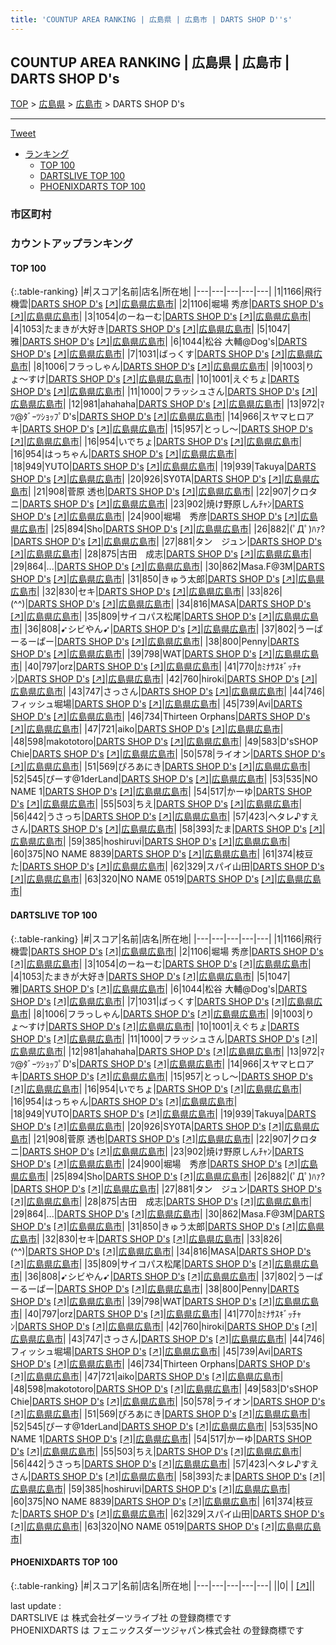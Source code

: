 ```yaml
---
title: 'COUNTUP AREA RANKING | 広島県 | 広島市 | DARTS SHOP D''s'
---
```

## COUNTUP AREA RANKING | 広島県 | 広島市 | DARTS SHOP D's

[TOP](/darts/rank/) > [広島県](/darts/rank/広島県/) > [広島市](/darts/rank/広島県/広島市/) > DARTS SHOP D's

___

<a href="https://twitter.com/share?ref_src=twsrc%5Etfw" data-text="COUNTUP AREA RANKING | 広島県広島市DARTS SHOP D's" class="twitter-share-button" data-hashtags="DARTSLIVE,PHOENIXDARTS,darts,ダーツ" data-show-count="false">Tweet</a>

* [ランキング](#カウントアップランキング)
    * [TOP 100](#top-100)
    * [DARTSLIVE TOP 100](#dartslive-top-100)
    * [PHOENIXDARTS TOP 100](#phoenixdarts-top-100)

### 市区町村

<ul>

</ul>

### カウントアップランキング

#### TOP 100



{:.table-ranking}
|#|スコア|名前|店名|所在地|
|---|---|---|---|---|
|1|1166|<span class="rank-name-dl">飛行機雲</span>|<a href="/darts/rank/shops/c523d876e21ad32f790ab824ce8730e5.html">DARTS SHOP D's</a> <a href="https://search.dartslive.com/jp/shop/c523d876e21ad32f790ab824ce8730e5">[↗]</a>|<a href="/darts/rank/広島県/広島市">広島県広島市</a>|
|2|1106|<span class="rank-name-dl">堀場 秀彦</span>|<a href="/darts/rank/shops/c523d876e21ad32f790ab824ce8730e5.html">DARTS SHOP D's</a> <a href="https://search.dartslive.com/jp/shop/c523d876e21ad32f790ab824ce8730e5">[↗]</a>|<a href="/darts/rank/広島県/広島市">広島県広島市</a>|
|3|1054|<span class="rank-name-dl">のーねーむ</span>|<a href="/darts/rank/shops/c523d876e21ad32f790ab824ce8730e5.html">DARTS SHOP D's</a> <a href="https://search.dartslive.com/jp/shop/c523d876e21ad32f790ab824ce8730e5">[↗]</a>|<a href="/darts/rank/広島県/広島市">広島県広島市</a>|
|4|1053|<span class="rank-name-dl">たまきが大好き</span>|<a href="/darts/rank/shops/c523d876e21ad32f790ab824ce8730e5.html">DARTS SHOP D's</a> <a href="https://search.dartslive.com/jp/shop/c523d876e21ad32f790ab824ce8730e5">[↗]</a>|<a href="/darts/rank/広島県/広島市">広島県広島市</a>|
|5|1047|<span class="rank-name-dl">雅</span>|<a href="/darts/rank/shops/c523d876e21ad32f790ab824ce8730e5.html">DARTS SHOP D's</a> <a href="https://search.dartslive.com/jp/shop/c523d876e21ad32f790ab824ce8730e5">[↗]</a>|<a href="/darts/rank/広島県/広島市">広島県広島市</a>|
|6|1044|<span class="rank-name-dl">松谷 大輔@Dog&#x27;s</span>|<a href="/darts/rank/shops/c523d876e21ad32f790ab824ce8730e5.html">DARTS SHOP D's</a> <a href="https://search.dartslive.com/jp/shop/c523d876e21ad32f790ab824ce8730e5">[↗]</a>|<a href="/darts/rank/広島県/広島市">広島県広島市</a>|
|7|1031|<span class="rank-name-dl">ばっくす</span>|<a href="/darts/rank/shops/c523d876e21ad32f790ab824ce8730e5.html">DARTS SHOP D's</a> <a href="https://search.dartslive.com/jp/shop/c523d876e21ad32f790ab824ce8730e5">[↗]</a>|<a href="/darts/rank/広島県/広島市">広島県広島市</a>|
|8|1006|<span class="rank-name-dl">フラっしゃん</span>|<a href="/darts/rank/shops/c523d876e21ad32f790ab824ce8730e5.html">DARTS SHOP D's</a> <a href="https://search.dartslive.com/jp/shop/c523d876e21ad32f790ab824ce8730e5">[↗]</a>|<a href="/darts/rank/広島県/広島市">広島県広島市</a>|
|9|1003|<span class="rank-name-dl">りょ〜すけ</span>|<a href="/darts/rank/shops/c523d876e21ad32f790ab824ce8730e5.html">DARTS SHOP D's</a> <a href="https://search.dartslive.com/jp/shop/c523d876e21ad32f790ab824ce8730e5">[↗]</a>|<a href="/darts/rank/広島県/広島市">広島県広島市</a>|
|10|1001|<span class="rank-name-dl">えぐちょ</span>|<a href="/darts/rank/shops/c523d876e21ad32f790ab824ce8730e5.html">DARTS SHOP D's</a> <a href="https://search.dartslive.com/jp/shop/c523d876e21ad32f790ab824ce8730e5">[↗]</a>|<a href="/darts/rank/広島県/広島市">広島県広島市</a>|
|11|1000|<span class="rank-name-dl">フラッシュさん</span>|<a href="/darts/rank/shops/c523d876e21ad32f790ab824ce8730e5.html">DARTS SHOP D's</a> <a href="https://search.dartslive.com/jp/shop/c523d876e21ad32f790ab824ce8730e5">[↗]</a>|<a href="/darts/rank/広島県/広島市">広島県広島市</a>|
|12|981|<span class="rank-name-dl">ahahaha</span>|<a href="/darts/rank/shops/c523d876e21ad32f790ab824ce8730e5.html">DARTS SHOP D's</a> <a href="https://search.dartslive.com/jp/shop/c523d876e21ad32f790ab824ce8730e5">[↗]</a>|<a href="/darts/rank/広島県/広島市">広島県広島市</a>|
|13|972|<span class="rank-name-dl">ﾏﾂ@ﾀﾞｰﾂｼｮｯﾌﾟD&#x27;s</span>|<a href="/darts/rank/shops/c523d876e21ad32f790ab824ce8730e5.html">DARTS SHOP D's</a> <a href="https://search.dartslive.com/jp/shop/c523d876e21ad32f790ab824ce8730e5">[↗]</a>|<a href="/darts/rank/広島県/広島市">広島県広島市</a>|
|14|966|<span class="rank-name-dl">スヤマヒロアキ</span>|<a href="/darts/rank/shops/c523d876e21ad32f790ab824ce8730e5.html">DARTS SHOP D's</a> <a href="https://search.dartslive.com/jp/shop/c523d876e21ad32f790ab824ce8730e5">[↗]</a>|<a href="/darts/rank/広島県/広島市">広島県広島市</a>|
|15|957|<span class="rank-name-dl">とっし〜</span>|<a href="/darts/rank/shops/c523d876e21ad32f790ab824ce8730e5.html">DARTS SHOP D's</a> <a href="https://search.dartslive.com/jp/shop/c523d876e21ad32f790ab824ce8730e5">[↗]</a>|<a href="/darts/rank/広島県/広島市">広島県広島市</a>|
|16|954|<span class="rank-name-dl">いでちょ</span>|<a href="/darts/rank/shops/c523d876e21ad32f790ab824ce8730e5.html">DARTS SHOP D's</a> <a href="https://search.dartslive.com/jp/shop/c523d876e21ad32f790ab824ce8730e5">[↗]</a>|<a href="/darts/rank/広島県/広島市">広島県広島市</a>|
|16|954|<span class="rank-name-dl">はっちゃん</span>|<a href="/darts/rank/shops/c523d876e21ad32f790ab824ce8730e5.html">DARTS SHOP D's</a> <a href="https://search.dartslive.com/jp/shop/c523d876e21ad32f790ab824ce8730e5">[↗]</a>|<a href="/darts/rank/広島県/広島市">広島県広島市</a>|
|18|949|<span class="rank-name-dl">YUTO</span>|<a href="/darts/rank/shops/c523d876e21ad32f790ab824ce8730e5.html">DARTS SHOP D's</a> <a href="https://search.dartslive.com/jp/shop/c523d876e21ad32f790ab824ce8730e5">[↗]</a>|<a href="/darts/rank/広島県/広島市">広島県広島市</a>|
|19|939|<span class="rank-name-dl">Takuya</span>|<a href="/darts/rank/shops/c523d876e21ad32f790ab824ce8730e5.html">DARTS SHOP D's</a> <a href="https://search.dartslive.com/jp/shop/c523d876e21ad32f790ab824ce8730e5">[↗]</a>|<a href="/darts/rank/広島県/広島市">広島県広島市</a>|
|20|926|<span class="rank-name-dl">SY0TA</span>|<a href="/darts/rank/shops/c523d876e21ad32f790ab824ce8730e5.html">DARTS SHOP D's</a> <a href="https://search.dartslive.com/jp/shop/c523d876e21ad32f790ab824ce8730e5">[↗]</a>|<a href="/darts/rank/広島県/広島市">広島県広島市</a>|
|21|908|<span class="rank-name-dl">菅原 透也</span>|<a href="/darts/rank/shops/c523d876e21ad32f790ab824ce8730e5.html">DARTS SHOP D's</a> <a href="https://search.dartslive.com/jp/shop/c523d876e21ad32f790ab824ce8730e5">[↗]</a>|<a href="/darts/rank/広島県/広島市">広島県広島市</a>|
|22|907|<span class="rank-name-dl">クロタニ</span>|<a href="/darts/rank/shops/c523d876e21ad32f790ab824ce8730e5.html">DARTS SHOP D's</a> <a href="https://search.dartslive.com/jp/shop/c523d876e21ad32f790ab824ce8730e5">[↗]</a>|<a href="/darts/rank/広島県/広島市">広島県広島市</a>|
|23|902|<span class="rank-name-dl">焼け野原しんﾁｬﾝ</span>|<a href="/darts/rank/shops/c523d876e21ad32f790ab824ce8730e5.html">DARTS SHOP D's</a> <a href="https://search.dartslive.com/jp/shop/c523d876e21ad32f790ab824ce8730e5">[↗]</a>|<a href="/darts/rank/広島県/広島市">広島県広島市</a>|
|24|900|<span class="rank-name-dl">堀場　秀彦</span>|<a href="/darts/rank/shops/c523d876e21ad32f790ab824ce8730e5.html">DARTS SHOP D's</a> <a href="https://search.dartslive.com/jp/shop/c523d876e21ad32f790ab824ce8730e5">[↗]</a>|<a href="/darts/rank/広島県/広島市">広島県広島市</a>|
|25|894|<span class="rank-name-dl">Sho</span>|<a href="/darts/rank/shops/c523d876e21ad32f790ab824ce8730e5.html">DARTS SHOP D's</a> <a href="https://search.dartslive.com/jp/shop/c523d876e21ad32f790ab824ce8730e5">[↗]</a>|<a href="/darts/rank/広島県/広島市">広島県広島市</a>|
|26|882|<span class="rank-name-dl">(ﾟДﾟ)ﾊｧ?</span>|<a href="/darts/rank/shops/c523d876e21ad32f790ab824ce8730e5.html">DARTS SHOP D's</a> <a href="https://search.dartslive.com/jp/shop/c523d876e21ad32f790ab824ce8730e5">[↗]</a>|<a href="/darts/rank/広島県/広島市">広島県広島市</a>|
|27|881|<span class="rank-name-dl">タン　ジュン</span>|<a href="/darts/rank/shops/c523d876e21ad32f790ab824ce8730e5.html">DARTS SHOP D's</a> <a href="https://search.dartslive.com/jp/shop/c523d876e21ad32f790ab824ce8730e5">[↗]</a>|<a href="/darts/rank/広島県/広島市">広島県広島市</a>|
|28|875|<span class="rank-name-dl">古田　成志</span>|<a href="/darts/rank/shops/c523d876e21ad32f790ab824ce8730e5.html">DARTS SHOP D's</a> <a href="https://search.dartslive.com/jp/shop/c523d876e21ad32f790ab824ce8730e5">[↗]</a>|<a href="/darts/rank/広島県/広島市">広島県広島市</a>|
|29|864|<span class="rank-name-dl">...</span>|<a href="/darts/rank/shops/c523d876e21ad32f790ab824ce8730e5.html">DARTS SHOP D's</a> <a href="https://search.dartslive.com/jp/shop/c523d876e21ad32f790ab824ce8730e5">[↗]</a>|<a href="/darts/rank/広島県/広島市">広島県広島市</a>|
|30|862|<span class="rank-name-dl">Masa.F@3M</span>|<a href="/darts/rank/shops/c523d876e21ad32f790ab824ce8730e5.html">DARTS SHOP D's</a> <a href="https://search.dartslive.com/jp/shop/c523d876e21ad32f790ab824ce8730e5">[↗]</a>|<a href="/darts/rank/広島県/広島市">広島県広島市</a>|
|31|850|<span class="rank-name-dl">きゅう太郎</span>|<a href="/darts/rank/shops/c523d876e21ad32f790ab824ce8730e5.html">DARTS SHOP D's</a> <a href="https://search.dartslive.com/jp/shop/c523d876e21ad32f790ab824ce8730e5">[↗]</a>|<a href="/darts/rank/広島県/広島市">広島県広島市</a>|
|32|830|<span class="rank-name-dl">セキ</span>|<a href="/darts/rank/shops/c523d876e21ad32f790ab824ce8730e5.html">DARTS SHOP D's</a> <a href="https://search.dartslive.com/jp/shop/c523d876e21ad32f790ab824ce8730e5">[↗]</a>|<a href="/darts/rank/広島県/広島市">広島県広島市</a>|
|33|826|<span class="rank-name-dl">(^^)</span>|<a href="/darts/rank/shops/c523d876e21ad32f790ab824ce8730e5.html">DARTS SHOP D's</a> <a href="https://search.dartslive.com/jp/shop/c523d876e21ad32f790ab824ce8730e5">[↗]</a>|<a href="/darts/rank/広島県/広島市">広島県広島市</a>|
|34|816|<span class="rank-name-dl">MASA</span>|<a href="/darts/rank/shops/c523d876e21ad32f790ab824ce8730e5.html">DARTS SHOP D's</a> <a href="https://search.dartslive.com/jp/shop/c523d876e21ad32f790ab824ce8730e5">[↗]</a>|<a href="/darts/rank/広島県/広島市">広島県広島市</a>|
|35|809|<span class="rank-name-dl">サイコパス松尾</span>|<a href="/darts/rank/shops/c523d876e21ad32f790ab824ce8730e5.html">DARTS SHOP D's</a> <a href="https://search.dartslive.com/jp/shop/c523d876e21ad32f790ab824ce8730e5">[↗]</a>|<a href="/darts/rank/広島県/広島市">広島県広島市</a>|
|36|808|<span class="rank-name-dl">➹シビやん➹</span>|<a href="/darts/rank/shops/c523d876e21ad32f790ab824ce8730e5.html">DARTS SHOP D's</a> <a href="https://search.dartslive.com/jp/shop/c523d876e21ad32f790ab824ce8730e5">[↗]</a>|<a href="/darts/rank/広島県/広島市">広島県広島市</a>|
|37|802|<span class="rank-name-dl">うーぱーるーぱー</span>|<a href="/darts/rank/shops/c523d876e21ad32f790ab824ce8730e5.html">DARTS SHOP D's</a> <a href="https://search.dartslive.com/jp/shop/c523d876e21ad32f790ab824ce8730e5">[↗]</a>|<a href="/darts/rank/広島県/広島市">広島県広島市</a>|
|38|800|<span class="rank-name-dl">Penny</span>|<a href="/darts/rank/shops/c523d876e21ad32f790ab824ce8730e5.html">DARTS SHOP D's</a> <a href="https://search.dartslive.com/jp/shop/c523d876e21ad32f790ab824ce8730e5">[↗]</a>|<a href="/darts/rank/広島県/広島市">広島県広島市</a>|
|39|798|<span class="rank-name-dl">WAT</span>|<a href="/darts/rank/shops/c523d876e21ad32f790ab824ce8730e5.html">DARTS SHOP D's</a> <a href="https://search.dartslive.com/jp/shop/c523d876e21ad32f790ab824ce8730e5">[↗]</a>|<a href="/darts/rank/広島県/広島市">広島県広島市</a>|
|40|797|<span class="rank-name-dl">orz</span>|<a href="/darts/rank/shops/c523d876e21ad32f790ab824ce8730e5.html">DARTS SHOP D's</a> <a href="https://search.dartslive.com/jp/shop/c523d876e21ad32f790ab824ce8730e5">[↗]</a>|<a href="/darts/rank/広島県/広島市">広島県広島市</a>|
|41|770|<span class="rank-name-dl">ｶﾐﾅｻｽｷﾞｯﾁｬﾝ</span>|<a href="/darts/rank/shops/c523d876e21ad32f790ab824ce8730e5.html">DARTS SHOP D's</a> <a href="https://search.dartslive.com/jp/shop/c523d876e21ad32f790ab824ce8730e5">[↗]</a>|<a href="/darts/rank/広島県/広島市">広島県広島市</a>|
|42|760|<span class="rank-name-dl">hiroki</span>|<a href="/darts/rank/shops/c523d876e21ad32f790ab824ce8730e5.html">DARTS SHOP D's</a> <a href="https://search.dartslive.com/jp/shop/c523d876e21ad32f790ab824ce8730e5">[↗]</a>|<a href="/darts/rank/広島県/広島市">広島県広島市</a>|
|43|747|<span class="rank-name-dl">さっさん</span>|<a href="/darts/rank/shops/c523d876e21ad32f790ab824ce8730e5.html">DARTS SHOP D's</a> <a href="https://search.dartslive.com/jp/shop/c523d876e21ad32f790ab824ce8730e5">[↗]</a>|<a href="/darts/rank/広島県/広島市">広島県広島市</a>|
|44|746|<span class="rank-name-dl">フィッシュ堀場</span>|<a href="/darts/rank/shops/c523d876e21ad32f790ab824ce8730e5.html">DARTS SHOP D's</a> <a href="https://search.dartslive.com/jp/shop/c523d876e21ad32f790ab824ce8730e5">[↗]</a>|<a href="/darts/rank/広島県/広島市">広島県広島市</a>|
|45|739|<span class="rank-name-dl">Avi</span>|<a href="/darts/rank/shops/c523d876e21ad32f790ab824ce8730e5.html">DARTS SHOP D's</a> <a href="https://search.dartslive.com/jp/shop/c523d876e21ad32f790ab824ce8730e5">[↗]</a>|<a href="/darts/rank/広島県/広島市">広島県広島市</a>|
|46|734|<span class="rank-name-dl">Thirteen Orphans</span>|<a href="/darts/rank/shops/c523d876e21ad32f790ab824ce8730e5.html">DARTS SHOP D's</a> <a href="https://search.dartslive.com/jp/shop/c523d876e21ad32f790ab824ce8730e5">[↗]</a>|<a href="/darts/rank/広島県/広島市">広島県広島市</a>|
|47|721|<span class="rank-name-dl">aiko</span>|<a href="/darts/rank/shops/c523d876e21ad32f790ab824ce8730e5.html">DARTS SHOP D's</a> <a href="https://search.dartslive.com/jp/shop/c523d876e21ad32f790ab824ce8730e5">[↗]</a>|<a href="/darts/rank/広島県/広島市">広島県広島市</a>|
|48|598|<span class="rank-name-dl">makototoro</span>|<a href="/darts/rank/shops/c523d876e21ad32f790ab824ce8730e5.html">DARTS SHOP D's</a> <a href="https://search.dartslive.com/jp/shop/c523d876e21ad32f790ab824ce8730e5">[↗]</a>|<a href="/darts/rank/広島県/広島市">広島県広島市</a>|
|49|583|<span class="rank-name-dl">D&#x27;sSHOP Chie</span>|<a href="/darts/rank/shops/c523d876e21ad32f790ab824ce8730e5.html">DARTS SHOP D's</a> <a href="https://search.dartslive.com/jp/shop/c523d876e21ad32f790ab824ce8730e5">[↗]</a>|<a href="/darts/rank/広島県/広島市">広島県広島市</a>|
|50|578|<span class="rank-name-dl">ライオン</span>|<a href="/darts/rank/shops/c523d876e21ad32f790ab824ce8730e5.html">DARTS SHOP D's</a> <a href="https://search.dartslive.com/jp/shop/c523d876e21ad32f790ab824ce8730e5">[↗]</a>|<a href="/darts/rank/広島県/広島市">広島県広島市</a>|
|51|569|<span class="rank-name-dl">ぴろあにき</span>|<a href="/darts/rank/shops/c523d876e21ad32f790ab824ce8730e5.html">DARTS SHOP D's</a> <a href="https://search.dartslive.com/jp/shop/c523d876e21ad32f790ab824ce8730e5">[↗]</a>|<a href="/darts/rank/広島県/広島市">広島県広島市</a>|
|52|545|<span class="rank-name-dl">ぴーす@1derLand</span>|<a href="/darts/rank/shops/c523d876e21ad32f790ab824ce8730e5.html">DARTS SHOP D's</a> <a href="https://search.dartslive.com/jp/shop/c523d876e21ad32f790ab824ce8730e5">[↗]</a>|<a href="/darts/rank/広島県/広島市">広島県広島市</a>|
|53|535|<span class="rank-name-dl">NO NAME 1</span>|<a href="/darts/rank/shops/c523d876e21ad32f790ab824ce8730e5.html">DARTS SHOP D's</a> <a href="https://search.dartslive.com/jp/shop/c523d876e21ad32f790ab824ce8730e5">[↗]</a>|<a href="/darts/rank/広島県/広島市">広島県広島市</a>|
|54|517|<span class="rank-name-dl">かーゆ</span>|<a href="/darts/rank/shops/c523d876e21ad32f790ab824ce8730e5.html">DARTS SHOP D's</a> <a href="https://search.dartslive.com/jp/shop/c523d876e21ad32f790ab824ce8730e5">[↗]</a>|<a href="/darts/rank/広島県/広島市">広島県広島市</a>|
|55|503|<span class="rank-name-dl">ちえ</span>|<a href="/darts/rank/shops/c523d876e21ad32f790ab824ce8730e5.html">DARTS SHOP D's</a> <a href="https://search.dartslive.com/jp/shop/c523d876e21ad32f790ab824ce8730e5">[↗]</a>|<a href="/darts/rank/広島県/広島市">広島県広島市</a>|
|56|442|<span class="rank-name-dl">うさっち</span>|<a href="/darts/rank/shops/c523d876e21ad32f790ab824ce8730e5.html">DARTS SHOP D's</a> <a href="https://search.dartslive.com/jp/shop/c523d876e21ad32f790ab824ce8730e5">[↗]</a>|<a href="/darts/rank/広島県/広島市">広島県広島市</a>|
|57|423|<span class="rank-name-dl">ヘタレ♪すえさん</span>|<a href="/darts/rank/shops/c523d876e21ad32f790ab824ce8730e5.html">DARTS SHOP D's</a> <a href="https://search.dartslive.com/jp/shop/c523d876e21ad32f790ab824ce8730e5">[↗]</a>|<a href="/darts/rank/広島県/広島市">広島県広島市</a>|
|58|393|<span class="rank-name-dl">たま</span>|<a href="/darts/rank/shops/c523d876e21ad32f790ab824ce8730e5.html">DARTS SHOP D's</a> <a href="https://search.dartslive.com/jp/shop/c523d876e21ad32f790ab824ce8730e5">[↗]</a>|<a href="/darts/rank/広島県/広島市">広島県広島市</a>|
|59|385|<span class="rank-name-dl">hoshiruvi</span>|<a href="/darts/rank/shops/c523d876e21ad32f790ab824ce8730e5.html">DARTS SHOP D's</a> <a href="https://search.dartslive.com/jp/shop/c523d876e21ad32f790ab824ce8730e5">[↗]</a>|<a href="/darts/rank/広島県/広島市">広島県広島市</a>|
|60|375|<span class="rank-name-dl">NO NAME 8839</span>|<a href="/darts/rank/shops/c523d876e21ad32f790ab824ce8730e5.html">DARTS SHOP D's</a> <a href="https://search.dartslive.com/jp/shop/c523d876e21ad32f790ab824ce8730e5">[↗]</a>|<a href="/darts/rank/広島県/広島市">広島県広島市</a>|
|61|374|<span class="rank-name-dl">枝豆た</span>|<a href="/darts/rank/shops/c523d876e21ad32f790ab824ce8730e5.html">DARTS SHOP D's</a> <a href="https://search.dartslive.com/jp/shop/c523d876e21ad32f790ab824ce8730e5">[↗]</a>|<a href="/darts/rank/広島県/広島市">広島県広島市</a>|
|62|329|<span class="rank-name-dl">スパイ山田</span>|<a href="/darts/rank/shops/c523d876e21ad32f790ab824ce8730e5.html">DARTS SHOP D's</a> <a href="https://search.dartslive.com/jp/shop/c523d876e21ad32f790ab824ce8730e5">[↗]</a>|<a href="/darts/rank/広島県/広島市">広島県広島市</a>|
|63|320|<span class="rank-name-dl">NO NAME 0519</span>|<a href="/darts/rank/shops/c523d876e21ad32f790ab824ce8730e5.html">DARTS SHOP D's</a> <a href="https://search.dartslive.com/jp/shop/c523d876e21ad32f790ab824ce8730e5">[↗]</a>|<a href="/darts/rank/広島県/広島市">広島県広島市</a>|


#### DARTSLIVE TOP 100



{:.table-ranking}
|#|スコア|名前|店名|所在地|
|---|---|---|---|---|
|1|1166|<span class="rank-name-dl">飛行機雲</span>|<a href="/darts/rank/shops/c523d876e21ad32f790ab824ce8730e5.html">DARTS SHOP D's</a> <a href="https://search.dartslive.com/jp/shop/c523d876e21ad32f790ab824ce8730e5">[↗]</a>|<a href="/darts/rank/広島県/広島市">広島県広島市</a>|
|2|1106|<span class="rank-name-dl">堀場 秀彦</span>|<a href="/darts/rank/shops/c523d876e21ad32f790ab824ce8730e5.html">DARTS SHOP D's</a> <a href="https://search.dartslive.com/jp/shop/c523d876e21ad32f790ab824ce8730e5">[↗]</a>|<a href="/darts/rank/広島県/広島市">広島県広島市</a>|
|3|1054|<span class="rank-name-dl">のーねーむ</span>|<a href="/darts/rank/shops/c523d876e21ad32f790ab824ce8730e5.html">DARTS SHOP D's</a> <a href="https://search.dartslive.com/jp/shop/c523d876e21ad32f790ab824ce8730e5">[↗]</a>|<a href="/darts/rank/広島県/広島市">広島県広島市</a>|
|4|1053|<span class="rank-name-dl">たまきが大好き</span>|<a href="/darts/rank/shops/c523d876e21ad32f790ab824ce8730e5.html">DARTS SHOP D's</a> <a href="https://search.dartslive.com/jp/shop/c523d876e21ad32f790ab824ce8730e5">[↗]</a>|<a href="/darts/rank/広島県/広島市">広島県広島市</a>|
|5|1047|<span class="rank-name-dl">雅</span>|<a href="/darts/rank/shops/c523d876e21ad32f790ab824ce8730e5.html">DARTS SHOP D's</a> <a href="https://search.dartslive.com/jp/shop/c523d876e21ad32f790ab824ce8730e5">[↗]</a>|<a href="/darts/rank/広島県/広島市">広島県広島市</a>|
|6|1044|<span class="rank-name-dl">松谷 大輔@Dog&#x27;s</span>|<a href="/darts/rank/shops/c523d876e21ad32f790ab824ce8730e5.html">DARTS SHOP D's</a> <a href="https://search.dartslive.com/jp/shop/c523d876e21ad32f790ab824ce8730e5">[↗]</a>|<a href="/darts/rank/広島県/広島市">広島県広島市</a>|
|7|1031|<span class="rank-name-dl">ばっくす</span>|<a href="/darts/rank/shops/c523d876e21ad32f790ab824ce8730e5.html">DARTS SHOP D's</a> <a href="https://search.dartslive.com/jp/shop/c523d876e21ad32f790ab824ce8730e5">[↗]</a>|<a href="/darts/rank/広島県/広島市">広島県広島市</a>|
|8|1006|<span class="rank-name-dl">フラっしゃん</span>|<a href="/darts/rank/shops/c523d876e21ad32f790ab824ce8730e5.html">DARTS SHOP D's</a> <a href="https://search.dartslive.com/jp/shop/c523d876e21ad32f790ab824ce8730e5">[↗]</a>|<a href="/darts/rank/広島県/広島市">広島県広島市</a>|
|9|1003|<span class="rank-name-dl">りょ〜すけ</span>|<a href="/darts/rank/shops/c523d876e21ad32f790ab824ce8730e5.html">DARTS SHOP D's</a> <a href="https://search.dartslive.com/jp/shop/c523d876e21ad32f790ab824ce8730e5">[↗]</a>|<a href="/darts/rank/広島県/広島市">広島県広島市</a>|
|10|1001|<span class="rank-name-dl">えぐちょ</span>|<a href="/darts/rank/shops/c523d876e21ad32f790ab824ce8730e5.html">DARTS SHOP D's</a> <a href="https://search.dartslive.com/jp/shop/c523d876e21ad32f790ab824ce8730e5">[↗]</a>|<a href="/darts/rank/広島県/広島市">広島県広島市</a>|
|11|1000|<span class="rank-name-dl">フラッシュさん</span>|<a href="/darts/rank/shops/c523d876e21ad32f790ab824ce8730e5.html">DARTS SHOP D's</a> <a href="https://search.dartslive.com/jp/shop/c523d876e21ad32f790ab824ce8730e5">[↗]</a>|<a href="/darts/rank/広島県/広島市">広島県広島市</a>|
|12|981|<span class="rank-name-dl">ahahaha</span>|<a href="/darts/rank/shops/c523d876e21ad32f790ab824ce8730e5.html">DARTS SHOP D's</a> <a href="https://search.dartslive.com/jp/shop/c523d876e21ad32f790ab824ce8730e5">[↗]</a>|<a href="/darts/rank/広島県/広島市">広島県広島市</a>|
|13|972|<span class="rank-name-dl">ﾏﾂ@ﾀﾞｰﾂｼｮｯﾌﾟD&#x27;s</span>|<a href="/darts/rank/shops/c523d876e21ad32f790ab824ce8730e5.html">DARTS SHOP D's</a> <a href="https://search.dartslive.com/jp/shop/c523d876e21ad32f790ab824ce8730e5">[↗]</a>|<a href="/darts/rank/広島県/広島市">広島県広島市</a>|
|14|966|<span class="rank-name-dl">スヤマヒロアキ</span>|<a href="/darts/rank/shops/c523d876e21ad32f790ab824ce8730e5.html">DARTS SHOP D's</a> <a href="https://search.dartslive.com/jp/shop/c523d876e21ad32f790ab824ce8730e5">[↗]</a>|<a href="/darts/rank/広島県/広島市">広島県広島市</a>|
|15|957|<span class="rank-name-dl">とっし〜</span>|<a href="/darts/rank/shops/c523d876e21ad32f790ab824ce8730e5.html">DARTS SHOP D's</a> <a href="https://search.dartslive.com/jp/shop/c523d876e21ad32f790ab824ce8730e5">[↗]</a>|<a href="/darts/rank/広島県/広島市">広島県広島市</a>|
|16|954|<span class="rank-name-dl">いでちょ</span>|<a href="/darts/rank/shops/c523d876e21ad32f790ab824ce8730e5.html">DARTS SHOP D's</a> <a href="https://search.dartslive.com/jp/shop/c523d876e21ad32f790ab824ce8730e5">[↗]</a>|<a href="/darts/rank/広島県/広島市">広島県広島市</a>|
|16|954|<span class="rank-name-dl">はっちゃん</span>|<a href="/darts/rank/shops/c523d876e21ad32f790ab824ce8730e5.html">DARTS SHOP D's</a> <a href="https://search.dartslive.com/jp/shop/c523d876e21ad32f790ab824ce8730e5">[↗]</a>|<a href="/darts/rank/広島県/広島市">広島県広島市</a>|
|18|949|<span class="rank-name-dl">YUTO</span>|<a href="/darts/rank/shops/c523d876e21ad32f790ab824ce8730e5.html">DARTS SHOP D's</a> <a href="https://search.dartslive.com/jp/shop/c523d876e21ad32f790ab824ce8730e5">[↗]</a>|<a href="/darts/rank/広島県/広島市">広島県広島市</a>|
|19|939|<span class="rank-name-dl">Takuya</span>|<a href="/darts/rank/shops/c523d876e21ad32f790ab824ce8730e5.html">DARTS SHOP D's</a> <a href="https://search.dartslive.com/jp/shop/c523d876e21ad32f790ab824ce8730e5">[↗]</a>|<a href="/darts/rank/広島県/広島市">広島県広島市</a>|
|20|926|<span class="rank-name-dl">SY0TA</span>|<a href="/darts/rank/shops/c523d876e21ad32f790ab824ce8730e5.html">DARTS SHOP D's</a> <a href="https://search.dartslive.com/jp/shop/c523d876e21ad32f790ab824ce8730e5">[↗]</a>|<a href="/darts/rank/広島県/広島市">広島県広島市</a>|
|21|908|<span class="rank-name-dl">菅原 透也</span>|<a href="/darts/rank/shops/c523d876e21ad32f790ab824ce8730e5.html">DARTS SHOP D's</a> <a href="https://search.dartslive.com/jp/shop/c523d876e21ad32f790ab824ce8730e5">[↗]</a>|<a href="/darts/rank/広島県/広島市">広島県広島市</a>|
|22|907|<span class="rank-name-dl">クロタニ</span>|<a href="/darts/rank/shops/c523d876e21ad32f790ab824ce8730e5.html">DARTS SHOP D's</a> <a href="https://search.dartslive.com/jp/shop/c523d876e21ad32f790ab824ce8730e5">[↗]</a>|<a href="/darts/rank/広島県/広島市">広島県広島市</a>|
|23|902|<span class="rank-name-dl">焼け野原しんﾁｬﾝ</span>|<a href="/darts/rank/shops/c523d876e21ad32f790ab824ce8730e5.html">DARTS SHOP D's</a> <a href="https://search.dartslive.com/jp/shop/c523d876e21ad32f790ab824ce8730e5">[↗]</a>|<a href="/darts/rank/広島県/広島市">広島県広島市</a>|
|24|900|<span class="rank-name-dl">堀場　秀彦</span>|<a href="/darts/rank/shops/c523d876e21ad32f790ab824ce8730e5.html">DARTS SHOP D's</a> <a href="https://search.dartslive.com/jp/shop/c523d876e21ad32f790ab824ce8730e5">[↗]</a>|<a href="/darts/rank/広島県/広島市">広島県広島市</a>|
|25|894|<span class="rank-name-dl">Sho</span>|<a href="/darts/rank/shops/c523d876e21ad32f790ab824ce8730e5.html">DARTS SHOP D's</a> <a href="https://search.dartslive.com/jp/shop/c523d876e21ad32f790ab824ce8730e5">[↗]</a>|<a href="/darts/rank/広島県/広島市">広島県広島市</a>|
|26|882|<span class="rank-name-dl">(ﾟДﾟ)ﾊｧ?</span>|<a href="/darts/rank/shops/c523d876e21ad32f790ab824ce8730e5.html">DARTS SHOP D's</a> <a href="https://search.dartslive.com/jp/shop/c523d876e21ad32f790ab824ce8730e5">[↗]</a>|<a href="/darts/rank/広島県/広島市">広島県広島市</a>|
|27|881|<span class="rank-name-dl">タン　ジュン</span>|<a href="/darts/rank/shops/c523d876e21ad32f790ab824ce8730e5.html">DARTS SHOP D's</a> <a href="https://search.dartslive.com/jp/shop/c523d876e21ad32f790ab824ce8730e5">[↗]</a>|<a href="/darts/rank/広島県/広島市">広島県広島市</a>|
|28|875|<span class="rank-name-dl">古田　成志</span>|<a href="/darts/rank/shops/c523d876e21ad32f790ab824ce8730e5.html">DARTS SHOP D's</a> <a href="https://search.dartslive.com/jp/shop/c523d876e21ad32f790ab824ce8730e5">[↗]</a>|<a href="/darts/rank/広島県/広島市">広島県広島市</a>|
|29|864|<span class="rank-name-dl">...</span>|<a href="/darts/rank/shops/c523d876e21ad32f790ab824ce8730e5.html">DARTS SHOP D's</a> <a href="https://search.dartslive.com/jp/shop/c523d876e21ad32f790ab824ce8730e5">[↗]</a>|<a href="/darts/rank/広島県/広島市">広島県広島市</a>|
|30|862|<span class="rank-name-dl">Masa.F@3M</span>|<a href="/darts/rank/shops/c523d876e21ad32f790ab824ce8730e5.html">DARTS SHOP D's</a> <a href="https://search.dartslive.com/jp/shop/c523d876e21ad32f790ab824ce8730e5">[↗]</a>|<a href="/darts/rank/広島県/広島市">広島県広島市</a>|
|31|850|<span class="rank-name-dl">きゅう太郎</span>|<a href="/darts/rank/shops/c523d876e21ad32f790ab824ce8730e5.html">DARTS SHOP D's</a> <a href="https://search.dartslive.com/jp/shop/c523d876e21ad32f790ab824ce8730e5">[↗]</a>|<a href="/darts/rank/広島県/広島市">広島県広島市</a>|
|32|830|<span class="rank-name-dl">セキ</span>|<a href="/darts/rank/shops/c523d876e21ad32f790ab824ce8730e5.html">DARTS SHOP D's</a> <a href="https://search.dartslive.com/jp/shop/c523d876e21ad32f790ab824ce8730e5">[↗]</a>|<a href="/darts/rank/広島県/広島市">広島県広島市</a>|
|33|826|<span class="rank-name-dl">(^^)</span>|<a href="/darts/rank/shops/c523d876e21ad32f790ab824ce8730e5.html">DARTS SHOP D's</a> <a href="https://search.dartslive.com/jp/shop/c523d876e21ad32f790ab824ce8730e5">[↗]</a>|<a href="/darts/rank/広島県/広島市">広島県広島市</a>|
|34|816|<span class="rank-name-dl">MASA</span>|<a href="/darts/rank/shops/c523d876e21ad32f790ab824ce8730e5.html">DARTS SHOP D's</a> <a href="https://search.dartslive.com/jp/shop/c523d876e21ad32f790ab824ce8730e5">[↗]</a>|<a href="/darts/rank/広島県/広島市">広島県広島市</a>|
|35|809|<span class="rank-name-dl">サイコパス松尾</span>|<a href="/darts/rank/shops/c523d876e21ad32f790ab824ce8730e5.html">DARTS SHOP D's</a> <a href="https://search.dartslive.com/jp/shop/c523d876e21ad32f790ab824ce8730e5">[↗]</a>|<a href="/darts/rank/広島県/広島市">広島県広島市</a>|
|36|808|<span class="rank-name-dl">➹シビやん➹</span>|<a href="/darts/rank/shops/c523d876e21ad32f790ab824ce8730e5.html">DARTS SHOP D's</a> <a href="https://search.dartslive.com/jp/shop/c523d876e21ad32f790ab824ce8730e5">[↗]</a>|<a href="/darts/rank/広島県/広島市">広島県広島市</a>|
|37|802|<span class="rank-name-dl">うーぱーるーぱー</span>|<a href="/darts/rank/shops/c523d876e21ad32f790ab824ce8730e5.html">DARTS SHOP D's</a> <a href="https://search.dartslive.com/jp/shop/c523d876e21ad32f790ab824ce8730e5">[↗]</a>|<a href="/darts/rank/広島県/広島市">広島県広島市</a>|
|38|800|<span class="rank-name-dl">Penny</span>|<a href="/darts/rank/shops/c523d876e21ad32f790ab824ce8730e5.html">DARTS SHOP D's</a> <a href="https://search.dartslive.com/jp/shop/c523d876e21ad32f790ab824ce8730e5">[↗]</a>|<a href="/darts/rank/広島県/広島市">広島県広島市</a>|
|39|798|<span class="rank-name-dl">WAT</span>|<a href="/darts/rank/shops/c523d876e21ad32f790ab824ce8730e5.html">DARTS SHOP D's</a> <a href="https://search.dartslive.com/jp/shop/c523d876e21ad32f790ab824ce8730e5">[↗]</a>|<a href="/darts/rank/広島県/広島市">広島県広島市</a>|
|40|797|<span class="rank-name-dl">orz</span>|<a href="/darts/rank/shops/c523d876e21ad32f790ab824ce8730e5.html">DARTS SHOP D's</a> <a href="https://search.dartslive.com/jp/shop/c523d876e21ad32f790ab824ce8730e5">[↗]</a>|<a href="/darts/rank/広島県/広島市">広島県広島市</a>|
|41|770|<span class="rank-name-dl">ｶﾐﾅｻｽｷﾞｯﾁｬﾝ</span>|<a href="/darts/rank/shops/c523d876e21ad32f790ab824ce8730e5.html">DARTS SHOP D's</a> <a href="https://search.dartslive.com/jp/shop/c523d876e21ad32f790ab824ce8730e5">[↗]</a>|<a href="/darts/rank/広島県/広島市">広島県広島市</a>|
|42|760|<span class="rank-name-dl">hiroki</span>|<a href="/darts/rank/shops/c523d876e21ad32f790ab824ce8730e5.html">DARTS SHOP D's</a> <a href="https://search.dartslive.com/jp/shop/c523d876e21ad32f790ab824ce8730e5">[↗]</a>|<a href="/darts/rank/広島県/広島市">広島県広島市</a>|
|43|747|<span class="rank-name-dl">さっさん</span>|<a href="/darts/rank/shops/c523d876e21ad32f790ab824ce8730e5.html">DARTS SHOP D's</a> <a href="https://search.dartslive.com/jp/shop/c523d876e21ad32f790ab824ce8730e5">[↗]</a>|<a href="/darts/rank/広島県/広島市">広島県広島市</a>|
|44|746|<span class="rank-name-dl">フィッシュ堀場</span>|<a href="/darts/rank/shops/c523d876e21ad32f790ab824ce8730e5.html">DARTS SHOP D's</a> <a href="https://search.dartslive.com/jp/shop/c523d876e21ad32f790ab824ce8730e5">[↗]</a>|<a href="/darts/rank/広島県/広島市">広島県広島市</a>|
|45|739|<span class="rank-name-dl">Avi</span>|<a href="/darts/rank/shops/c523d876e21ad32f790ab824ce8730e5.html">DARTS SHOP D's</a> <a href="https://search.dartslive.com/jp/shop/c523d876e21ad32f790ab824ce8730e5">[↗]</a>|<a href="/darts/rank/広島県/広島市">広島県広島市</a>|
|46|734|<span class="rank-name-dl">Thirteen Orphans</span>|<a href="/darts/rank/shops/c523d876e21ad32f790ab824ce8730e5.html">DARTS SHOP D's</a> <a href="https://search.dartslive.com/jp/shop/c523d876e21ad32f790ab824ce8730e5">[↗]</a>|<a href="/darts/rank/広島県/広島市">広島県広島市</a>|
|47|721|<span class="rank-name-dl">aiko</span>|<a href="/darts/rank/shops/c523d876e21ad32f790ab824ce8730e5.html">DARTS SHOP D's</a> <a href="https://search.dartslive.com/jp/shop/c523d876e21ad32f790ab824ce8730e5">[↗]</a>|<a href="/darts/rank/広島県/広島市">広島県広島市</a>|
|48|598|<span class="rank-name-dl">makototoro</span>|<a href="/darts/rank/shops/c523d876e21ad32f790ab824ce8730e5.html">DARTS SHOP D's</a> <a href="https://search.dartslive.com/jp/shop/c523d876e21ad32f790ab824ce8730e5">[↗]</a>|<a href="/darts/rank/広島県/広島市">広島県広島市</a>|
|49|583|<span class="rank-name-dl">D&#x27;sSHOP Chie</span>|<a href="/darts/rank/shops/c523d876e21ad32f790ab824ce8730e5.html">DARTS SHOP D's</a> <a href="https://search.dartslive.com/jp/shop/c523d876e21ad32f790ab824ce8730e5">[↗]</a>|<a href="/darts/rank/広島県/広島市">広島県広島市</a>|
|50|578|<span class="rank-name-dl">ライオン</span>|<a href="/darts/rank/shops/c523d876e21ad32f790ab824ce8730e5.html">DARTS SHOP D's</a> <a href="https://search.dartslive.com/jp/shop/c523d876e21ad32f790ab824ce8730e5">[↗]</a>|<a href="/darts/rank/広島県/広島市">広島県広島市</a>|
|51|569|<span class="rank-name-dl">ぴろあにき</span>|<a href="/darts/rank/shops/c523d876e21ad32f790ab824ce8730e5.html">DARTS SHOP D's</a> <a href="https://search.dartslive.com/jp/shop/c523d876e21ad32f790ab824ce8730e5">[↗]</a>|<a href="/darts/rank/広島県/広島市">広島県広島市</a>|
|52|545|<span class="rank-name-dl">ぴーす@1derLand</span>|<a href="/darts/rank/shops/c523d876e21ad32f790ab824ce8730e5.html">DARTS SHOP D's</a> <a href="https://search.dartslive.com/jp/shop/c523d876e21ad32f790ab824ce8730e5">[↗]</a>|<a href="/darts/rank/広島県/広島市">広島県広島市</a>|
|53|535|<span class="rank-name-dl">NO NAME 1</span>|<a href="/darts/rank/shops/c523d876e21ad32f790ab824ce8730e5.html">DARTS SHOP D's</a> <a href="https://search.dartslive.com/jp/shop/c523d876e21ad32f790ab824ce8730e5">[↗]</a>|<a href="/darts/rank/広島県/広島市">広島県広島市</a>|
|54|517|<span class="rank-name-dl">かーゆ</span>|<a href="/darts/rank/shops/c523d876e21ad32f790ab824ce8730e5.html">DARTS SHOP D's</a> <a href="https://search.dartslive.com/jp/shop/c523d876e21ad32f790ab824ce8730e5">[↗]</a>|<a href="/darts/rank/広島県/広島市">広島県広島市</a>|
|55|503|<span class="rank-name-dl">ちえ</span>|<a href="/darts/rank/shops/c523d876e21ad32f790ab824ce8730e5.html">DARTS SHOP D's</a> <a href="https://search.dartslive.com/jp/shop/c523d876e21ad32f790ab824ce8730e5">[↗]</a>|<a href="/darts/rank/広島県/広島市">広島県広島市</a>|
|56|442|<span class="rank-name-dl">うさっち</span>|<a href="/darts/rank/shops/c523d876e21ad32f790ab824ce8730e5.html">DARTS SHOP D's</a> <a href="https://search.dartslive.com/jp/shop/c523d876e21ad32f790ab824ce8730e5">[↗]</a>|<a href="/darts/rank/広島県/広島市">広島県広島市</a>|
|57|423|<span class="rank-name-dl">ヘタレ♪すえさん</span>|<a href="/darts/rank/shops/c523d876e21ad32f790ab824ce8730e5.html">DARTS SHOP D's</a> <a href="https://search.dartslive.com/jp/shop/c523d876e21ad32f790ab824ce8730e5">[↗]</a>|<a href="/darts/rank/広島県/広島市">広島県広島市</a>|
|58|393|<span class="rank-name-dl">たま</span>|<a href="/darts/rank/shops/c523d876e21ad32f790ab824ce8730e5.html">DARTS SHOP D's</a> <a href="https://search.dartslive.com/jp/shop/c523d876e21ad32f790ab824ce8730e5">[↗]</a>|<a href="/darts/rank/広島県/広島市">広島県広島市</a>|
|59|385|<span class="rank-name-dl">hoshiruvi</span>|<a href="/darts/rank/shops/c523d876e21ad32f790ab824ce8730e5.html">DARTS SHOP D's</a> <a href="https://search.dartslive.com/jp/shop/c523d876e21ad32f790ab824ce8730e5">[↗]</a>|<a href="/darts/rank/広島県/広島市">広島県広島市</a>|
|60|375|<span class="rank-name-dl">NO NAME 8839</span>|<a href="/darts/rank/shops/c523d876e21ad32f790ab824ce8730e5.html">DARTS SHOP D's</a> <a href="https://search.dartslive.com/jp/shop/c523d876e21ad32f790ab824ce8730e5">[↗]</a>|<a href="/darts/rank/広島県/広島市">広島県広島市</a>|
|61|374|<span class="rank-name-dl">枝豆た</span>|<a href="/darts/rank/shops/c523d876e21ad32f790ab824ce8730e5.html">DARTS SHOP D's</a> <a href="https://search.dartslive.com/jp/shop/c523d876e21ad32f790ab824ce8730e5">[↗]</a>|<a href="/darts/rank/広島県/広島市">広島県広島市</a>|
|62|329|<span class="rank-name-dl">スパイ山田</span>|<a href="/darts/rank/shops/c523d876e21ad32f790ab824ce8730e5.html">DARTS SHOP D's</a> <a href="https://search.dartslive.com/jp/shop/c523d876e21ad32f790ab824ce8730e5">[↗]</a>|<a href="/darts/rank/広島県/広島市">広島県広島市</a>|
|63|320|<span class="rank-name-dl">NO NAME 0519</span>|<a href="/darts/rank/shops/c523d876e21ad32f790ab824ce8730e5.html">DARTS SHOP D's</a> <a href="https://search.dartslive.com/jp/shop/c523d876e21ad32f790ab824ce8730e5">[↗]</a>|<a href="/darts/rank/広島県/広島市">広島県広島市</a>|


#### PHOENIXDARTS TOP 100



{:.table-ranking}
|#|スコア|名前|店名|所在地|
|---|---|---|---|---|
||0|<span class="rank-name-dl"> </span>|<a href="/darts/rank/shops/.html"></a> <a href="">[↗]</a>|<a href="/darts/rank//"></a>|


<div class="footer border-top border-gray-light mt-5 pt-3 text-right text-gray">
    last update : <span style="font-weight: italic" id="foot_last_modified"></span><br />
    DARTSLIVE は 株式会社ダーツライブ社 の登録商標です<br />
    PHOENIXDARTS は フェニックスダーツジャパン株式会社 の登録商標です<br />
</div>

<script src="https://cdnjs.cloudflare.com/ajax/libs/jquery.tablesorter/2.31.3/js/jquery.tablesorter.min.js" integrity="sha512-qzgd5cYSZcosqpzpn7zF2ZId8f/8CHmFKZ8j7mU4OUXTNRd5g+ZHBPsgKEwoqxCtdQvExE5LprwwPAgoicguNg==" crossorigin="anonymous" referrerpolicy="no-referrer"></script>
<link rel="stylesheet" href="https://cdnjs.cloudflare.com/ajax/libs/jquery.tablesorter/2.31.3/css/theme.default.min.css" integrity="sha512-wghhOJkjQX0Lh3NSWvNKeZ0ZpNn+SPVXX1Qyc9OCaogADktxrBiBdKGDoqVUOyhStvMBmJQ8ZdMHiR3wuEq8+w==" crossorigin="anonymous" referrerpolicy="no-referrer" />
<script>
$(function() {
    $(".table-ranking").tablesorter({sortList:[[0, 0]]});
    $("#foot_last_modified").text(formatDate(new Date(document.lastModified), 'yyyy-MM-dd HH:mm:ss'));
});
</script>

<script async src="https://platform.twitter.com/widgets.js" charset="utf-8"></script>